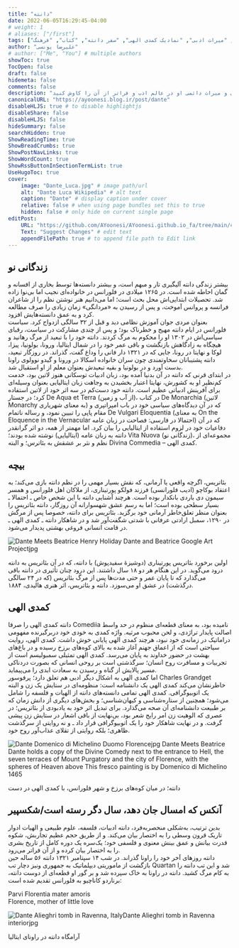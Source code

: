 ```yaml
---
title: "دانته"
date: 2022-06-05T16:29:45-04:00
# weight: 1
# aliases: ["/first"]
tags: ["دانته آلیگیری", "شاعر ایتالیایی", "کمدی الهی", "زندگی دانته", "بئاتریس پورتیناری", "ادبیات ایتالیایی", "رنسانس", "میراث ادبی", "نمادیک کمدی الهی", "سفر دانته", "کتاب", "فرهنگ"]
author: "علیرضا یونسی"
# author: ["Me", "You"] # multiple authors
showToc: true
TocOpen: false
draft: false
hidemeta: false
comments: false
description: "در این نوشتار وبلاگ، زندگی و ارثی که دانته آلیگیری، شاعر بزرگ ایتالیایی، بر ادبیات ایتالیایی و اروپایی گذاشت، را کاوش کنید. در این مطلب وبلاگ، سفر پیچیده دانته را کشف کنید. او در سال ۱۲۶۵ در فلورانس متولد شد و در سپتامبر ۱۳۲۱ در راونا درگذشت. به جزئیات آموزش ابتدایی او و خدمت نظامی او و عشق دائمی او به بئاتریس پورتیناری واقعیت بپیوندید. آثار دانته از جمله ویتا نووا و شاهکار کمدی الهی ادبیات را با ورود به زبان ایتالیایی تحول بخش کردند و لحظه مهمی در انتقال از لاتین به زبان ایتالیایی را نمایان می‌کنند. در عمق «کمدی الهی» فراتر از ژانرها، با ترکیب علمای الهیات، فلسفه و تجربه انسانی در سفری از عمقهای دوزخ تا اوجهای بهشت شکل گرفته است. در پیشروی از مرگ به عشق دائمی به بئاتریس پورتیناری و زبان ایتالیایی، زندگی دردناک دانته از تبعید سیاسی تا روشنایی ادبی، نمادی از افتراق‌ناپذیری او شد. تأثیر عمیق دانته آلیگیری و میراث دائمی او در عالم ادب و فراتر از آن را کاوش کنید."
canonicalURL: "https://ayoonesi.blog.ir/post/dante"
disableHLJS: true # to disable highlightjs
disableShare: false
disableHLJS: false
hideSummary: false
searchHidden: true
ShowReadingTime: true
ShowBreadCrumbs: true
ShowPostNavLinks: true
ShowWordCount: true
ShowRssButtonInSectionTermList: true
UseHugoToc: true
cover:
    image: "Dante_Luca.jpg" # image path/url
    alt: "Dante Luca Wikipedia" # alt text
    caption: "Dante" # display caption under cover
    relative: false # when using page bundles set this to true
    hidden: false # only hide on current single page
editPost:
    URL: "https://github.com/AYoonesi/AYoonesi.github.io_fa/tree/main/content"
    Text: "Suggest Changes" # edit text
    appendFilePath: true # to append file path to Edit link
---
```





## زندگانی نو

بیشتر زندگی دانته آلیگیری تار و مبهم است، و بیشتر دانسته‌ها توسط بخاری از افسانه و گمان احاطه شده است. در ۱۲۶۵ میلادی در فلورانس در خانواده‌ای نجیب اما بی‌نوا زاده شد. تحصیلات ابتدایی‌اش محل بحث است؛ اما می‌دانیم هنر نوشتن نظم را از شاعران فرانسه و پروانس آموخت، و پس از رسیدن به «مردانگی» زمان زیادی را صرف مطالعه کرد و به عمق دانسته‌هایش افزود.  
بعنوان مردی جوان آموزش نظامی دید و قبل از ۳۲ سالگی ازدواج کرد. سیاست فلورانس در ایام دانته مهیج و خطرناک بود؛ و پس از چندی مشارکت در سیاست، رقبای سیاسی‌اش در ۱۳۰۲ او را محکوم به مرگ کردند. دانته خود را با تبعید از مرگ رهانید و هیچگاه به زادگاهش بازنگشت و باقی عمر خود را در شمال ایتالیا، ورونا، بولونیا، پیزا، لوکا و نهایتا در رونا، جایی که در ۱۳۲۱ دار فانی را وداع گفت، گذراند. در روزگار تبعید، دانته پشتیبانان سخاوتمندی چون سران خانواده اسکالا در ورونا و گیدو نوولوی راونا بدست آورد و در بولونیا و بقیه تبعیدش بعنوان معلم از او استقبال شد.  
در ابتدای قرنی که دانته در آن بدنیا آمده بود، زبان ادبیات توسکانی هنوز لاتین بود، خدمت کم‌نظیر او به کشورش، نهایتا اعتبار بخشیدن به وجاهت زبان ایتالیایی بعنوان وسیله‌ای برای آفرینش ادبیاتی عظیم است. دانته خود دست‌کم در سه اثر خود از لاتین استفاده کرد؛ در جستار De Aqua et Terra (از آب و زمین)، در کتاب De Monarchia (لاتین Monarchy به معنای شهریاری) که در آن دیدگاه‌های سیاسی خود در باب امپراتپری و مقام پاپی را تبیین نمود، و رساله ناتمام De Vulgari Eloquentia (به معنای On the Eloquence in the Vernacular احتمالا در فارسی: فصاحت در زبان عامه) که در آن دفاعیات خود در لزوم استفاده از ایتالیایی را بیان کرد. اما مهمتر از همه، دو اثر گرانقدر دانته به زبان عامه (ایتالیایی) نوشته شده بودند؛ Vita Nuova (زندگانی نو)، مجموعه‌ای از نظم و نثر بر عشقش به بئاترس؛ و البته Divina Commedia – کمدی الهی.

## بیچه

بئاتریس، اگرچه واقعی یا آرمانی، که نقش بسیار مهمی را در نظم دانته بازی می‌کند؛ به اعتقاد بوکاچو (ادیب فلورانسی) فرزند فولکو پورتیناری، از ملاکان اهل فلورانس و همسر سیمون دی باردی بانکدار بوده است. هرچند آشنایی دانته با این شخص خاص ـ احتمالا ـ بسیار سطحی بوده است؛ اما به رسم عشق شهسوارانه آن روزگار، دانته بئاتریس را بعنوان منظر تعلق‌خاطر آرمانی خود برگزید. بئاتریس برای دانته، خصوصا پس از مرگش در ۱۲۹۰، سمبل ارادتی عرفانی با شدتی شگفت‌آور شد و در شاهکار دانته ـ کمدی الهی ـ در قامت انسانی فروغی بهشتی پدیدار می‌شود.

![Dante Meets Beatrice Henry Holiday  Dante and Beatrice  Google Art Projectjpg](https://upload.wikimedia.org/wikipedia/commons/thumb/5/5a/Henry_Holiday_-_Dante_and_Beatrice_-_Google_Art_Project.jpg/1024px-Henry_Holiday_-_Dante_and_Beatrice_-_Google_Art_Project.jpg?uselang=fa "اولین برخورد بئاتریس پورتیناری (دوشیزهٔ سفیدپوش) با دانته، که در آن بئاتریس به دانته درود می‌گوید. در این هنگام هر دو ۱۸ سال داشتند. این درود چنان تأثیری در دانته باقی می‌گذارد که تا پایان عمر و حتی مدت‌ها پس از مرگ بئاتریس (که در ۲۴ سالگی درگذشت) در عشق او می‌سوزد. دانته و بئاتریس، اثر هنری هالیدی، ۱۸۸۴.")

اولین برخورد بئاتریس پورتیناری (دوشیزهٔ سفیدپوش) با دانته، که در آن بئاتریس به دانته درود می‌گوید. در این هنگام هر دو ۱۸ سال داشتند. این درود چنان تأثیری در دانته باقی می‌گذارد که تا پایان عمر و حتی مدت‌ها پس از مرگ بئاتریس (که در ۲۴ سالگی درگذشت) در عشق او می‌سوزد. دانته و بئاتریس، اثر هنری هالیدی، ۱۸۸۴.

## کمدی الهی

دانته کمدی الهی را صرفا Comediia نامیده بود، به معنای قطعه‌ای منظوم در حد واسط اصالت پایدار تراژدی، و لحن محبوب مرثیه. واژه کمدی به خودی خود دربرگیرنده مفهومی دراماتیک در زمانه‌ی خود نبود، هرچند کمدی الهی پایانی خوش داشت. کمدی الهی، روایت سیاحتی است که از اعماق جهنم آغاز شده به بالای کوه‌های برزخ رسیده و در باغ‌های بهشت در حضور خداوند به پایان می‌رسد. کمدی الهی تمثیلی سمبولیسم است از تجربیات و مسافرت روح انسان؛ سرگذشتی است بر روحی انسانی که بصورت دردناکی مسیر پالایش از گناه و رسیدن به سعادت ابدی را می‌پیماید.  
اما کمدی الهی به اشکال دیگر ادبی هم تعلق دارد؛ پرفوسور Charles Grandget خاطرنشان می‌کند کمدی الهی یک دانشنامه است: منظومه‌ای در ستایش یک زن و البته یک اتوبیوگرافی. کمدی الهی تمامی دانسته‌های دانته از الهیات و فلسفه را شامل می‌شود؛ همچنین از ستاره‌شناسی و کیهان‌شناسی؛ و بخش‌های دیگری از دانش زمان که بر طبیعت دانشنامه‌ای آن صحه می‌گذارد. برای تبدیل اثر خود به یادبودی از بئاتریس؛ در عصری که الوهیت زن امر رایج شعر بود، بی‌نهایت از باقی اشعار در ستایش زن پیشی گرفت. و در نهایت شاهکار خود را یک اتوبیوگرافی قرار داد ـ و نه روایتی از سرگذشت ظاهری؛ بلکه روایتی از تقلای عذاب‌آور روح خود.

![Dante Domenico di Michelino Duomo Florencejpg Dante Meets Beatrice Dante holds a copy of the Divine Comedy next to the entrance to Hell, the seven terraces of Mount Purgatory and the city of Florence, with the spheres of Heaven above This fresco painting is by Domenico di Michelino 1465](https://upload.wikimedia.org/wikipedia/commons/thumb/5/58/Dante_Domenico_di_Michelino_Duomo_Florence.jpg/1022px-Dante_Domenico_di_Michelino_Duomo_Florence.jpg "Dante holds a copy of the Divine Comedy next to the entrance to Hell, the seven terraces of Mount Purgatory and the city of Florence, with the spheres of Heaven above. This fresco painting is by Domenico di Michelino (1465).")

دانته؛ در میان کوه‌های برزخ و شهر فلورانس، با کمدی الهی در دست

## آنکس که امسال جان دهد، سال دگر رسته است/شکسپیر

بدین ترتیب، به‌شکلی منحصربه‌فرد، دانته ادبیات، فلسفه، علوم طبیعی و الهیات ادوار تاریک قرون وسطی را به اختصار بیان می‌کند. و از طریق حجم عظیم تجاربش، شکوه قدرت بیانش و عمق بینش معنوی و فلسفی خود؛ یک‌سره یک دوره کامل از تاریخ بشری را به اختصار بیان کرده و از آن فراتر می‌رود.  
دانته روزهای آخر خود را راونا گذراند. در شب ۱۴ سپتامبر ۱۳۲۱ دانته ۵۶ ساله حین بازگشت از ماموریتی دیپلماتیک به جمهوری ونیز دچار تب Quartan شد و این تب دانته را به کام مرگ کشید. دانته در راونا به خاک سپرده شد و بر گور او قطعه‌ای از دوست دانته، برناردو کاناچیو به فلورانس تقدیم شده است:

Parvi Florentia mater amoris  
Florence, mother of little love

![Dante Alieghri tomb in Ravenna, ItalyDante Alieghri tomb in Ravenna interiorjpg](https://upload.wikimedia.org/wikipedia/commons/thumb/b/be/Dante_Alieghri_tomb_in_Ravenna_%28interior%29.jpg/758px-Dante_Alieghri_tomb_in_Ravenna_%28interior%29.jpg "Dante Alieghri tomb in Ravenna, Italy")

آرامگاه دانته در راونای ایتالیا